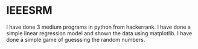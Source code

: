 # IEEESRM
I have done 3 medium programs in python from hackerrank.
I have done a simple linear regression model and shown the data using matplotlib.
I have done a simple game of guesssing the random numbers.
